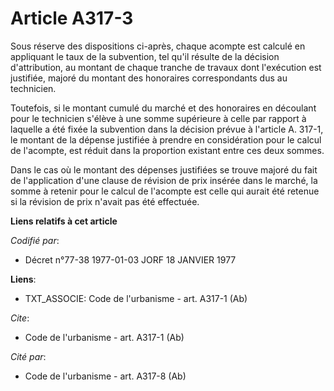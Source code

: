 # Article A317-3

Sous réserve des dispositions ci-après, chaque acompte est calculé en appliquant le taux de la subvention, tel qu'il résulte
de la décision d'attribution, au montant de chaque tranche de travaux dont l'exécution est justifiée, majoré du montant des
honoraires correspondants dus au technicien.

Toutefois, si le montant cumulé du marché et des honoraires en découlant pour le technicien s'élève à une somme supérieure à
celle par rapport à laquelle a été fixée la subvention dans la décision prévue à l'article A. 317-1, le montant de la dépense
justifiée à prendre en considération pour le calcul de l'acompte, est réduit dans la proportion existant entre ces deux
sommes.

Dans le cas où le montant des dépenses justifiées se trouve majoré du fait de l'application d'une clause de révision de prix
insérée dans le marché, la somme à retenir pour le calcul de l'acompte est celle qui aurait été retenue si la révision de
prix n'avait pas été effectuée.

**Liens relatifs à cet article**

_Codifié par_:

  - Décret n°77-38 1977-01-03 JORF 18 JANVIER 1977

**Liens**:

  - TXT_ASSOCIE: Code de l'urbanisme - art. A317-1 (Ab)

_Cite_:

  - Code de l'urbanisme - art. A317-1 (Ab)

_Cité par_:

  - Code de l'urbanisme - art. A317-8 (Ab)
